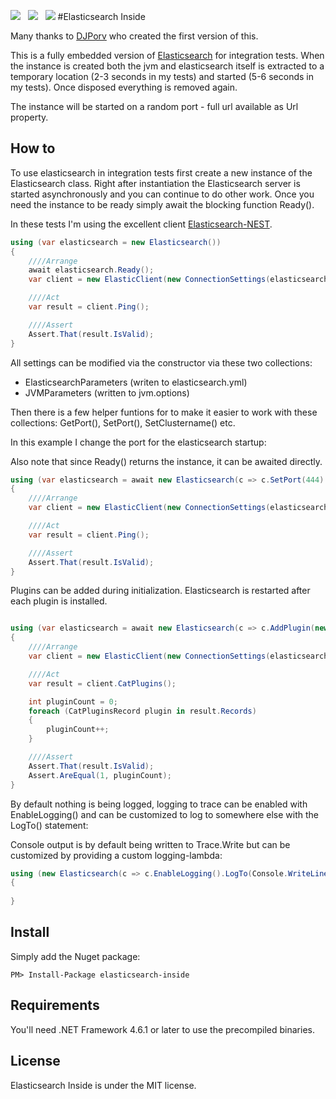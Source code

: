 ![](https://raw.githubusercontent.com/poulfoged/elasticsearch-inside/master/logo.png) &nbsp; ![](https://ci.appveyor.com/api/projects/status/prwp3j290469ntpb/branch/master?svg=true) &nbsp; ![](http://img.shields.io/nuget/v/elasticsearch-inside.svg?style=flat)
#Elasticsearch Inside  

Many thanks to [DJPorv](https://github.com/DJPorv) who created the first version of this.

This is a fully embedded version of [Elasticsearch][Elasticsearch] for integration tests. When the instance is created both the jvm and elasticsearch itself is extracted to a temporary location (2-3 seconds in my tests) and started (5-6 seconds in my tests). Once disposed everything is removed again.

The instance will be started on a random port - full url available as Url property.

## How to
To use elasticsearch in integration tests first create a new instance of the Elasticsearch class. Right after instantiation the Elasticsearch server is started asynchronously and you can continue to do other work. Once you need the instance to be ready simply await the blocking function Ready().

In these tests I'm using the excellent client [Elasticsearch-NEST][nest].


```c#
using (var elasticsearch = new Elasticsearch())
{
    ////Arrange
    await elasticsearch.Ready();
    var client = new ElasticClient(new ConnectionSettings(elasticsearch.Url));

    ////Act
    var result = client.Ping();

    ////Assert
    Assert.That(result.IsValid);
}

```

All settings can be modified via the constructor via these two collections:

* ElasticsearchParameters (writen to elasticsearch.yml)
* JVMParameters (written to jvm.options)

Then there is a few helper funtions for to make it easier to work with these collections:
GetPort(), SetPort(), SetClustername() etc.

In this example I change the port for the elasticsearch startup:

Also note that since Ready() returns the instance, it can be awaited directly.

```c#
using (var elasticsearch = await new Elasticsearch(c => c.SetPort(444).SetNodename("Homer")).Ready())
{
    ////Arrange
    var client = new ElasticClient(new ConnectionSettings(elasticsearch.Url));

    ////Act
    var result = client.Ping();

    ////Assert
    Assert.That(result.IsValid);
}

```

Plugins can be added during initialization. Elasticsearch is restarted after each plugin is installed.

```c#

using (var elasticsearch = await new Elasticsearch(c => c.AddPlugin(new Plugin("plugin"))).Ready())
{
    ////Arrange
    var client = new ElasticClient(new ConnectionSettings(elasticsearch.Url));

    ////Act
    var result = client.CatPlugins();

    int pluginCount = 0;
    foreach (CatPluginsRecord plugin in result.Records)
    {
        pluginCount++;
    }

    ////Assert
    Assert.That(result.IsValid);
    Assert.AreEqual(1, pluginCount);
}

```

By default nothing is being logged, logging to trace can be enabled with EnableLogging() and can be customized to log to somewhere else with the LogTo() statement:

Console output is by default being written to Trace.Write but can be customized by providing a custom logging-lambda:

```c#
using (new Elasticsearch(c => c.EnableLogging().LogTo(Console.WriteLine)))
{
                
}
```


## Install

Simply add the Nuget package:

`PM> Install-Package elasticsearch-inside`

## Requirements

You'll need .NET Framework 4.6.1 or later to use the precompiled binaries.

## License

Elasticsearch Inside is under the MIT license. 

[Elasticsearch]: https://www.elastic.co/products/elasticsearch  "Elasticsearch"
[nest]: https://github.com/elastic/elasticsearch-net  "Elasticsearch.Net & NEST"



